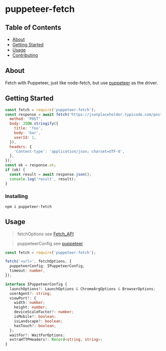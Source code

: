 # puppeteer-fetch

## Table of Contents

- [About](#about)
- [Getting Started](#getting_started)
- [Usage](#usage)
- [Contributing](../CONTRIBUTING.md)

## About <a name = "about"></a>

Fetch with Puppeteer, just like node-fetch, but use [puppeteer](https://pptr.dev/) as the driver.

## Getting Started <a name = "getting_started"></a>

```javascript
const fetch = require('puppeteer-fetch');
const response = await fetch('https://jsonplaceholder.typicode.com/posts', {
  method: 'POST',
  body: JSON.stringify({
    title: 'foo',
    body: 'bar',
    userId: 1,
  }),
  headers: {
    'Content-type': 'application/json; charset=UTF-8',
  },
});
const ok = response.ok;
if (ok) {
  const result = await response.json();
  console.log('result', result);
}
```

### Installing

```
npm i puppeteer-fetch
```

## Usage <a name = "usage"></a>

> fetchOptions see [Fetch_API](https://developer.mozilla.org/en-US/docs/Web/API/Fetch_API/Using_Fetch)

> puppeteerConfig see [puppeteer](https://pptr.dev/)

```typescript
const fetch = require('puppeteer-fetch');

fetch('<url>', fetchOptions, {
  puppeteerConfig: IPuppeteerConfig,
  timeout: number,
});

interface IPuppeteerConfig {
  launchOptions?: LaunchOptions & ChromeArgOptions & BrowserOptions;
  userAgent?: string;
  viewPort?: {
    width: number;
    height: number;
    deviceScaleFactor?: number;
    isMobile?: boolean;
    isLandscape?: boolean;
    hasTouch?: boolean;
  };
  waitFor?: WaitForOptions;
  extraHTTPHeaders?: Record<string, string>;
}
```
